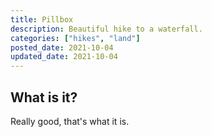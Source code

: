 ```yaml
---
title: Pillbox
description: Beautiful hike to a waterfall.
categories: ["hikes", "land"]
posted_date: 2021-10-04
updated_date: 2021-10-04
---
```


## What is it?

Really good, that's what it is.